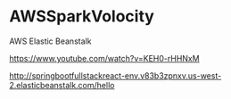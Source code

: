 # AWSSparkVolocity

AWS Elastic Beanstalk

https://www.youtube.com/watch?v=KEH0-rHHNxM

http://springbootfullstackreact-env.v83b3zpnxv.us-west-2.elasticbeanstalk.com/hello

